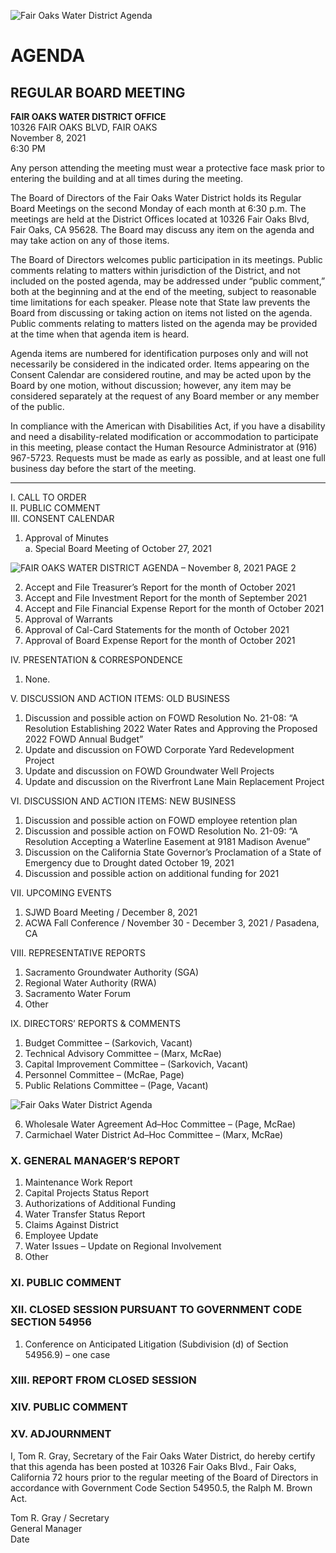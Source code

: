 <!-- Page 1 -->
![Fair Oaks Water District Agenda](https://www.fairoakswater.org/wp-content/uploads/2021/11/Agenda-11-08-2021-1.png)

# AGENDA
## REGULAR BOARD MEETING

**FAIR OAKS WATER DISTRICT OFFICE**  
10326 FAIR OAKS BLVD, FAIR OAKS  
November 8, 2021  
6:30 PM  

Any person attending the meeting must wear a protective face mask prior to entering the building and at all times during the meeting.

The Board of Directors of the Fair Oaks Water District holds its Regular Board Meetings on the second Monday of each month at 6:30 p.m. The meetings are held at the District Offices located at 10326 Fair Oaks Blvd, Fair Oaks, CA 95628. The Board may discuss any item on the agenda and may take action on any of those items.

The Board of Directors welcomes public participation in its meetings. Public comments relating to matters within jurisdiction of the District, and not included on the posted agenda, may be addressed under “public comment,” both at the beginning and at the end of the meeting, subject to reasonable time limitations for each speaker. Please note that State law prevents the Board from discussing or taking action on items not listed on the agenda. Public comments relating to matters listed on the agenda may be provided at the time when that agenda item is heard.

Agenda items are numbered for identification purposes only and will not necessarily be considered in the indicated order. Items appearing on the Consent Calendar are considered routine, and may be acted upon by the Board by one motion, without discussion; however, any item may be considered separately at the request of any Board member or any member of the public.

In compliance with the American with Disabilities Act, if you have a disability and need a disability-related modification or accommodation to participate in this meeting, please contact the Human Resource Administrator at (916) 967-5723. Requests must be made as early as possible, and at least one full business day before the start of the meeting.

---

I. CALL TO ORDER  
II. PUBLIC COMMENT  
III. CONSENT CALENDAR  
1. Approval of Minutes  
   a. Special Board Meeting of October 27, 2021  
<!-- Page 2 -->
![FAIR OAKS WATER DISTRICT AGENDA – November 8, 2021 PAGE 2](https://via.placeholder.com/768x993.png?text=FAIR+OAKS+WATER+DISTRICT+AGENDA+%E2%80%93+November+8%2C+2021+PAGE+2)

2. Accept and File Treasurer’s Report for the month of October 2021  
3. Accept and File Investment Report for the month of September 2021  
4. Accept and File Financial Expense Report for the month of October 2021  
5. Approval of Warrants  
6. Approval of Cal-Card Statements for the month of October 2021  
7. Approval of Board Expense Report for the month of October 2021  

IV. PRESENTATION & CORRESPONDENCE  
1. None.  

V. DISCUSSION AND ACTION ITEMS: OLD BUSINESS  
1. Discussion and possible action on FOWD Resolution No. 21-08: “A Resolution Establishing 2022 Water Rates and Approving the Proposed 2022 FOWD Annual Budget”  
2. Update and discussion on FOWD Corporate Yard Redevelopment Project  
3. Update and discussion on FOWD Groundwater Well Projects  
4. Update and discussion on the Riverfront Lane Main Replacement Project  

VI. DISCUSSION AND ACTION ITEMS: NEW BUSINESS  
1. Discussion and possible action on FOWD employee retention plan  
2. Discussion and possible action on FOWD Resolution No. 21-09: “A Resolution Accepting a Waterline Easement at 9181 Madison Avenue”  
3. Discussion on the California State Governor’s Proclamation of a State of Emergency due to Drought dated October 19, 2021  
4. Discussion and possible action on additional funding for 2021  

VII. UPCOMING EVENTS  
1. SJWD Board Meeting / December 8, 2021  
2. ACWA Fall Conference / November 30 - December 3, 2021 / Pasadena, CA  

VIII. REPRESENTATIVE REPORTS  
1. Sacramento Groundwater Authority (SGA)  
2. Regional Water Authority (RWA)  
3. Sacramento Water Forum  
4. Other  

IX. DIRECTORS’ REPORTS & COMMENTS  
1. Budget Committee – (Sarkovich, Vacant)  
2. Technical Advisory Committee – (Marx, McRae)  
3. Capital Improvement Committee – (Sarkovich, Vacant)  
4. Personnel Committee – (McRae, Page)  
5. Public Relations Committee – (Page, Vacant)  
<!-- Page 3 -->
![Fair Oaks Water District Agenda](https://via.placeholder.com/768x993.png?text=FAIR+OAKS+WATER+DISTRICT+AGENDA+%E2%80%93+November+8%2C+2021+PAGE+3)

6. Wholesale Water Agreement Ad–Hoc Committee – (Page, McRae)  
7. Carmichael Water District Ad–Hoc Committee – (Marx, McRae)  

### X. GENERAL MANAGER’S REPORT
1. Maintenance Work Report  
2. Capital Projects Status Report  
3. Authorizations of Additional Funding  
4. Water Transfer Status Report  
5. Claims Against District  
6. Employee Update  
7. Water Issues – Update on Regional Involvement  
8. Other  

### XI. PUBLIC COMMENT  

### XII. CLOSED SESSION PURSUANT TO GOVERNMENT CODE SECTION 54956
1. Conference on Anticipated Litigation (Subdivision (d) of Section 54956.9) – one case  

### XIII. REPORT FROM CLOSED SESSION  

### XIV. PUBLIC COMMENT  

### XV. ADJOURNMENT  

I, Tom R. Gray, Secretary of the Fair Oaks Water District, do hereby certify that this agenda has been posted at 10326 Fair Oaks Blvd., Fair Oaks, California 72 hours prior to the regular meeting of the Board of Directors in accordance with Government Code Section 54950.5, the Ralph M. Brown Act.  

Tom R. Gray / Secretary  
General Manager  
Date  
